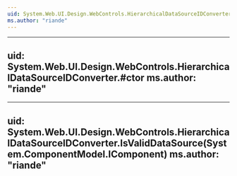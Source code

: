 ```yaml
---
uid: System.Web.UI.Design.WebControls.HierarchicalDataSourceIDConverter
ms.author: "riande"
---
```


---
uid: System.Web.UI.Design.WebControls.HierarchicalDataSourceIDConverter.#ctor
ms.author: "riande"
---

---
uid: System.Web.UI.Design.WebControls.HierarchicalDataSourceIDConverter.IsValidDataSource(System.ComponentModel.IComponent)
ms.author: "riande"
---
